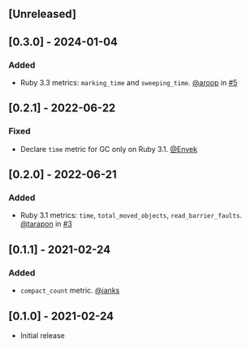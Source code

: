 ## [Unreleased]

## [0.3.0] - 2024-01-04

### Added

- Ruby 3.3 metrics: `marking_time` and `sweeping_time`. [@aroop] in [#5](https://github.com/ianks/yabeda-gc/pull/5)

## [0.2.1] - 2022-06-22

### Fixed

 - Declare `time` metric for GC only on Ruby 3.1. [@Envek]

## [0.2.0] - 2022-06-21

### Added

- Ruby 3.1 metrics: `time`, `total_moved_objects`, `read_barrier_faults`. [@tarapon] in [#3](https://github.com/ianks/yabeda-gc/pull/3)

## [0.1.1] - 2021-02-24

### Added

- `compact_count` metric. [@ianks]

## [0.1.0] - 2021-02-24

- Initial release

[@ianks]: https://github.com/ianks] "Ian Ker-Seymer"
[@tarapon]: https://github.com/tarapon "Ivan Tarapon"
[@Envek]: https://github.com/Envek "Andrey Novikov"
[@aroop]: https://github.com/aroop "Ajay Guthikonda"
